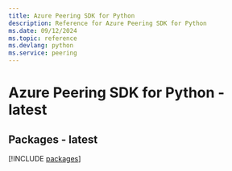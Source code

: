 ```yaml
---
title: Azure Peering SDK for Python
description: Reference for Azure Peering SDK for Python
ms.date: 09/12/2024
ms.topic: reference
ms.devlang: python
ms.service: peering
---
```

# Azure Peering SDK for Python - latest
## Packages - latest
[!INCLUDE [packages](peering-index.md)]